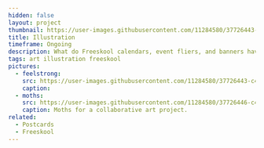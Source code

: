 ```yaml
---
hidden: false
layout: project
thumbnail: https://user-images.githubusercontent.com/11284580/37726443-c40a3926-2d0b-11e8-9938-16eb77aa5443.png
title: Illustration
timeframe: Ongoing
description: What do Freeskool calendars, event fliers, and banners have in common? I drew them!
tags: art illustration freeskool
pictures:
  - feelstrong:
    src: https://user-images.githubusercontent.com/11284580/37726443-c40a3926-2d0b-11e8-9938-16eb77aa5443.png
    caption: 
  - moths:
    src: https://user-images.githubusercontent.com/11284580/37726446-c475402c-2d0b-11e8-9f19-63d0e421fda0.png
    caption: Moths for a collaborative art project.
related:
  - Postcards
  - Freeskool
---
```


